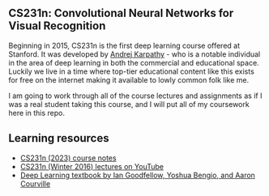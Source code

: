 ## CS231n: Convolutional Neural Networks for Visual Recognition
Beginning in 2015, CS231n is the first deep learning course offered at Stanford. It was developed by [Andrej Karpathy](https://karpathy.ai/) - who is a notable individual in the area of deep learning in both the commercial  and educational space. Luckily we live in a time where top-tier educational content like this exists for free on the internet making it available to lowly common folk like me.

I am going to work through all of the course lectures and assignments as if I was a real student taking this course, and I will put all of my coursework here in this repo.

## Learning resources
* [CS231n (2023) course notes](https://cs231n.github.io/)
* [CS231n (Winter 2016) lectures on YouTube](https://youtube.com/playlist?list=PLkt2uSq6rBVctENoVBg1TpCC7OQi31AlC&si=DYrChFbwabUE0tr-)
* [Deep Learning textbook by Ian Goodfellow, Yoshua Bengio, and Aaron Courville ](https://www.amazon.ca/dp/0262035618?psc=1&ref=ppx_yo2ov_dt_b_product_details)